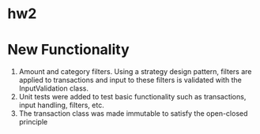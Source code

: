 # hw2

# New Functionality
1. Amount and category filters. Using a strategy design pattern, filters are applied to transactions and input to these filters is validated with the InputValidation class.
2. Unit tests were added to test basic functionality such as transactions, input handling, filters, etc.
3. The transaction class was made immutable to satisfy the open-closed principle